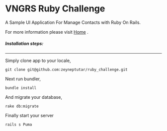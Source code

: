 # VNGRS Ruby Challenge
A Sample UI Application For Manage Contacts with Ruby On Rails.

For more information please visit [Home](https://github.com/zeyneptutar/ruby_challenge/wiki) .

##### Installation steps:
---
Simply clone app to your locale,
```
git clone git@github.com:zeyneptutar/ruby_challenge.git
```
Next run bundler,
```
bundle install
```
And migrate your database,

```
rake db:migrate
```
Finally start your server

```
rails s Puma
```

